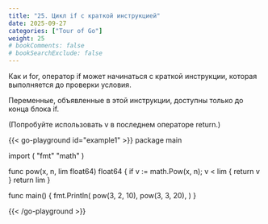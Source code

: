 ```yaml
---
title: "25. Цикл if с краткой инструкцией"
date: 2025-09-27
categories: ["Tour of Go"]
weight: 25
# bookComments: false
# bookSearchExclude: false
---
```


Как и for, оператор if может начинаться с краткой инструкции, которая выполняется до проверки условия.

Переменные, объявленные в этой инструкции, доступны только до конца блока if.

(Попробуйте использовать v в последнем операторе return.)

{{< go-playground id="example1" >}}
package main

import (
    "fmt"
    "math"
)

func pow(x, n, lim float64) float64 {
    if v := math.Pow(x, n); v < lim {
        return v
    }
    return lim
}

func main() {
    fmt.Println(
        pow(3, 2, 10),
        pow(3, 3, 20),
    )
}



{{< /go-playground >}} 